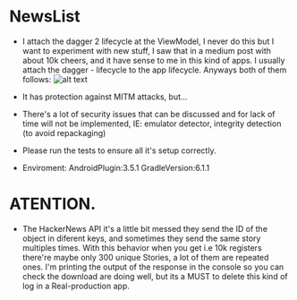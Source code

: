 # NewsList

- I attach the dagger 2 lifecycle at the ViewModel, I never do this but I want to experiment with new stuff, I saw that in a medium post with about 10k cheers, and it have sense to me in this kind of apps. I usually attach the dagger - lifecycle to the app lifecycle. Anyways both of them follows: 
![alt text](https://developer.android.com/topic/libraries/architecture/images/final-architecture.png)
- It has protection against MITM attacks, but...
- There's a lot of security issues that can be discussed and for lack of time will not be implemented, IE: emulator detector, integrity detection (to avoid repackaging)
- Please run the tests to ensure all it's setup correctly. 

- Enviroment: AndroidPlugin:3.5.1 GradleVersion:6.1.1

# ATENTION.
- The HackerNews API it's a little bit messed they send the ID of the object in diferent keys, and sometimes they send the same story multiples times. With this behavior when you get i.e 10k registers there're maybe only 300 unique Stories, a lot of them are repeated ones.
I'm printing the output of the response in the console so you can check the download are doing well, but its a MUST to delete this kind of log in a Real-production app.

